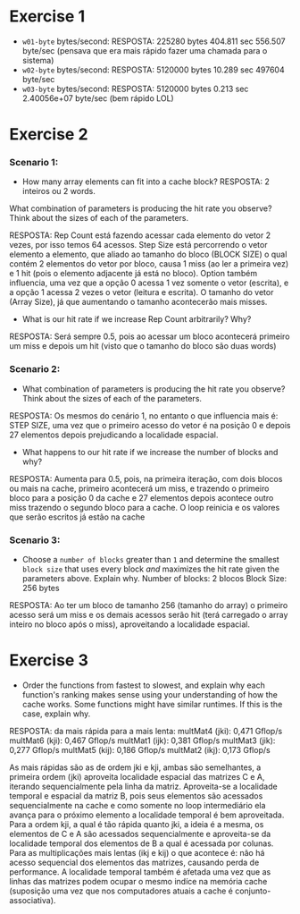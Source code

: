 # Exercise 1
* `w01-byte` bytes/second: 
RESPOSTA: 225280 bytes   404.811 sec   556.507 byte/sec (pensava que era mais rápido fazer uma chamada para o sistema)
* `w02-byte` bytes/second: 
RESPOSTA: 5120000 bytes   10.289 sec   497604 byte/sec
* `w03-byte` bytes/second: 
RESPOSTA: 5120000 bytes   0.213 sec   2.40056e+07 byte/sec (bem rápido LOL)

# Exercise 2
### Scenario 1:
* How many array elements can fit into a cache block?
RESPOSTA: 2 inteiros ou 2 words.

What combination of parameters is producing the hit rate you observe? Think about the sizes of each of the parameters.

RESPOSTA: Rep Count está fazendo acessar cada elemento do vetor 2 vezes, por isso temos 64 acessos.
Step Size está percorrendo o vetor elemento a elemento, que aliado ao 
tamanho do bloco (BLOCK SIZE) o qual contém 2 elementos do vetor por bloco,
causa 1 miss (ao ler a primeira vez) e 1 hit (pois o elemento adjacente
já está no bloco).
Option também influencia, uma vez que a opção 0 acessa 1 vez somente o vetor (escrita), e a opção 1 acessa 2 vezes o vetor (leitura e escrita).
O tamanho do vetor (Array Size), já que aumentando o tamanho acontecerão mais misses.

* What is our hit rate if we increase Rep Count arbitrarily? Why?

RESPOSTA: Será sempre 0.5, pois ao acessar um bloco acontecerá primeiro um miss e depois um hit (visto que o tamanho do bloco são duas words)

### Scenario 2:
* What combination of parameters is producing the hit rate you observe? Think about the sizes of each of the parameters.

RESPOSTA: Os mesmos do cenário 1, no entanto o que influencia mais é: STEP SIZE, uma vez que o primeiro acesso do vetor é na posição 0 e depois 27 elementos depois prejudicando a localidade espacial. 

* What happens to our hit rate if we increase the number of blocks and why?

RESPOSTA: Aumenta para 0.5, pois, na primeira iteração, com dois blocos ou mais na cache, primeiro acontecerá um miss, e trazendo o primeiro bloco para a posição 0 da cache e 27 elementos depois acontece outro miss trazendo o segundo bloco para a cache. O loop reinicia e os valores que serão escritos já estão na cache

### Scenario 3:
* Choose a `number of blocks` greater than `1` and determine the smallest `block size` that uses every block *and* maximizes the hit rate given the parameters above. Explain why.
Number of blocks: 2 blocos 
Block Size: 256 bytes

RESPOSTA: Ao ter um bloco de tamanho 256 (tamanho do array) o primeiro acesso será um miss e os demais acessos serão hit (terá carregado o array inteiro no bloco após o miss), aproveitando a localidade espacial.

# Exercise 3
* Order the functions from fastest to slowest, and explain why each function's ranking makes sense using your understanding of how the cache works. Some functions might have similar runtimes. If this is the case, explain why.

RESPOSTA:
da mais rápida para a mais lenta:
    multMat4 (jki): 0,471 Gflop/s
    multMat6 (kji): 0,467 Gflop/s
    multMat1 (ijk): 0,381 Gflop/s
    multMat3 (jik): 0,277 Gflop/s
    multMat5 (kij): 0,186 Gflop/s
    multMat2 (ikj): 0,173 Gflop/s

  As mais rápidas são as de ordem jki e kji, ambas são semelhantes, a primeira ordem (jki) aproveita localidade espacial das matrizes C e A, iterando sequencialmente pela linha da matriz. Aproveita-se a localidade temporal e espacial da matriz B, pois seus elementos são acessados sequencialmente na cache e como somente no loop intermediário ela avança para o próximo elemento a localidade temporal é bem aproveitada.
  Para a ordem kji, a qual é tão rápida quanto jki, a ideia é a mesma, os elementos de C e A são acessados sequencialmente e aproveita-se da localidade temporal dos elementos de B a qual é acessada por colunas. 
  Para as multiplicações mais lentas (ikj e kij) o que acontece é: não há acesso sequencial dos elementos das matrizes, causando perda de performance. A localidade temporal também é afetada uma vez que as linhas das matrizes podem ocupar o mesmo indíce na memória cache (suposição uma vez que nos computadores atuais a cache é conjunto-associativa).
